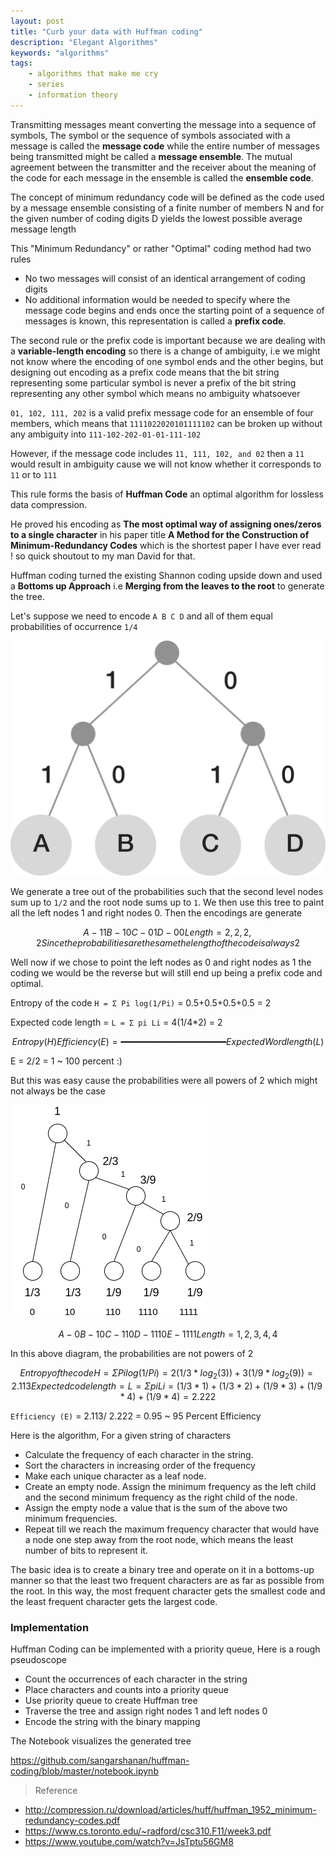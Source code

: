 ```yaml
---
layout: post
title: "Curb your data with Huffman coding"
description: "Elegant Algorithms"
keywords: "algorithms"
tags:
    - algorithms that make me cry
    - series
    - information theory
---
```



Transmitting messages meant converting the message into a sequence of symbols, The symbol or the sequence of symbols associated with a message is called the **message code** while the entire number of messages being transmitted might be called a **message ensemble**. The mutual agreement between the transmitter and the receiver about the meaning of the code for each message in the ensemble is called the **ensemble code**.  

The concept of minimum redundancy code will be defined as the code used by a message ensemble consisting of a finite number of members N and for the given number of coding digits D yields the lowest possible average message length

This "Minimum Redundancy" or rather "Optimal" coding method had two rules

- No two messages will consist of an identical arrangement of coding digits 
- No additional information would be needed to specify where the message code begins and ends once the starting point of a sequence of messages is known, this representation is called a **prefix code**.

The second rule or the prefix code is important because we are dealing with a **variable-length encoding** so there is a change of ambiguity, i.e we might not know where the encoding of one symbol ends and the other begins, but designing out encoding as a prefix code means that the bit string representing some particular symbol is never a prefix of the bit string representing any other symbol which means no ambiguity whatsoever

`01, 102, 111, 202` is a valid prefix message code for an ensemble of four members, which means that
`1111022020101111102` can be broken up without any ambiguity into 
`111-102-202-01-01-111-102`

However, if the message code includes `11, 111, 102, and 02` then a `11` would result in ambiguity cause we will not know whether it corresponds to `11` or to `111`

This rule forms the basis of **Huffman Code** an optimal algorithm for lossless data compression.

He proved his encoding as **The most optimal way of assigning ones/zeros to a single character** in his paper title **A Method for the Construction of Minimum-Redundancy Codes** which is the shortest paper I have ever read ! so quick shoutout to my man David for that.

Huffman coding turned the existing Shannon coding upside down and used a **Bottoms up Approach** i.e **Merging from the leaves to the root** to generate the tree.

Let's suppose we need to encode `A B C D` and all of them equal probabilities of occurrence `1/4`

![huffman-tree.png](https://raw.githubusercontent.com/Sangarshanan/sangarshanan.github.io/master/img/in-post/huffman-tree.png)

We generate a tree out of the probabilities such that the second level nodes sum up to `1/2` and the root node sums up to `1`. We then use this tree to paint all the left nodes 1 and right nodes 0. Then the encodings are generate 

```math
A - 11
B - 10
C - 01 
D - 00

Length = 2,2,2,2
Since the probabilities are the same the length of the code is always 2
```

Well now if we chose to point the left nodes as 0 and right nodes as 1
the coding we would be the reverse but will still end up being a prefix code and optimal.

Entropy of the code `H = Σ Pi log(1/Pi)` =  0.5+0.5+0.5+0.5 = 2 

Expected code length = `L = Σ pi Li` = 4(1/4*2) = 2

```math
                      Entropy (H)
Efficiency (E) =  ━━━━━━━━━━━━━━━━━━━━
                Expected Word length (L) 
```

E = 2/2 = 1 ~ 100 percent :)

But this was easy cause the probabilities were all powers of 2 which might not always be the case

![huffman-tree.png](https://raw.githubusercontent.com/Sangarshanan/sangarshanan.github.io/master/img/in-post/huffman-tree-2.png)

```math
A - 0
B - 10
C - 110 
D - 1110 
E - 1111

Length = 1, 2, 3, 4, 4
```

In this above diagram, the probabilities are not powers of 2

```math
Entropy of the code H = Σ Pi log(1/Pi) 
= 2(1/3*log_2 (3)) + 3(1/9 * log_2 (9))
= 2.113

Expected code length = L = Σ pi Li
= (1/3 * 1) + (1/3 * 2) +(1/9 * 3) +(1/9 * 4) +(1/9 * 4) 
= 2.222
``` 

`Efficiency (E)` = 2.113/ 2.222 = 0.95 ~ 95 Percent Efficiency

Here is the algorithm, For a given string of characters 

- Calculate the frequency of each character in the string.
- Sort the characters in increasing order of the frequency
- Make each unique character as a leaf node.
- Create an empty node. Assign the minimum frequency as the left child and the second minimum frequency as the right child of the node.
- Assign the empty node a value that is the sum of the above two minimum frequencies.
- Repeat till we reach the maximum frequency character that would have a node one step away from the root node, which means the least number of bits to represent it. 

The basic idea is to create a binary tree and operate on it in a bottoms-up manner so that the least two frequent characters are as far as possible from the root. In this way, the most frequent character gets the smallest code and the least frequent character gets the largest code.


### Implementation

Huffman Coding can be implemented with a priority queue, Here is a rough pseudoscope

- Count the occurrences of each character in the string
- Place characters and counts into a priority queue
- Use priority queue to create Huffman tree
- Traverse the tree and assign right nodes 1 and left nodes 0
- Encode the string with the binary mapping

The Notebook visualizes the generated tree

<https://github.com/sangarshanan/huffman-coding/blob/master/notebook.ipynb>

<script src="https://gist.github.com/Sangarshanan/c8ed58be40dace29a5ff0ea23307d66c.js"></script>


> Reference

- <http://compression.ru/download/articles/huff/huffman_1952_minimum-redundancy-codes.pdf>
- <https://www.cs.toronto.edu/~radford/csc310.F11/week3.pdf>
- <https://www.youtube.com/watch?v=JsTptu56GM8>
